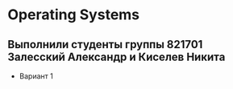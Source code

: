 # Operating Systems
## Выполнили студенты группы 821701 Залесский Александр и Киселев Никита 
+ Вариант 1